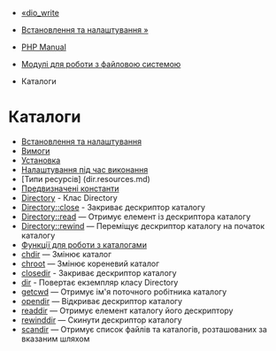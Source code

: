 - [«dio_write](function.dio-write.md)
- [Встановлення та налаштування »](dir.setup.md)

- [PHP Manual](index.md)
- [Модулі для роботи з файловою системою](refs.fileprocess.file.md)
- Каталоги

# Каталоги

- [Встановлення та налаштування](dir.setup.md)
- [Вимоги](dir.requirements.md)
- [Установка](dir.installation.md)
- [Налаштування під час виконання](dir.configuration.md)
- [Типи ресурсів] (dir.resources.md)
- [Предвизначені константи](dir.constants.md)
- [Directory](class.directory.md) - Клас Directory
- [Directory::close](directory.close.md) - Закриває дескриптор
каталогу
- [Directory::read](directory.read.md) — Отримує елемент із
дескриптора каталогу
- [Directory::rewind](directory.rewind.md) — Переміщує
дескриптор каталогу на початок каталогу
- [Функції для роботи з каталогами](ref.dir.md)
- [chdir](function.chdir.md) — Змінює каталог
- [chroot](function.chroot.md) — Змінює кореневий каталог
- [closedir](function.closedir.md) - Закриває дескриптор
каталогу
- [dir](function.dir.md) - Повертає екземпляр класу Directory
- [getcwd](function.getcwd.md) — Отримує ім'я поточного робітника
каталогу
- [opendir](function.opendir.md) — Відкриває дескриптор каталогу
- [readdir](function.readdir.md) — Отримує елемент каталогу
його дескриптору
- [rewinddir](function.rewinddir.md) — Скинути дескриптор
каталогу
- [scandir](function.scandir.md) — Отримує список файлів та
каталогів, розташованих за вказаним шляхом

